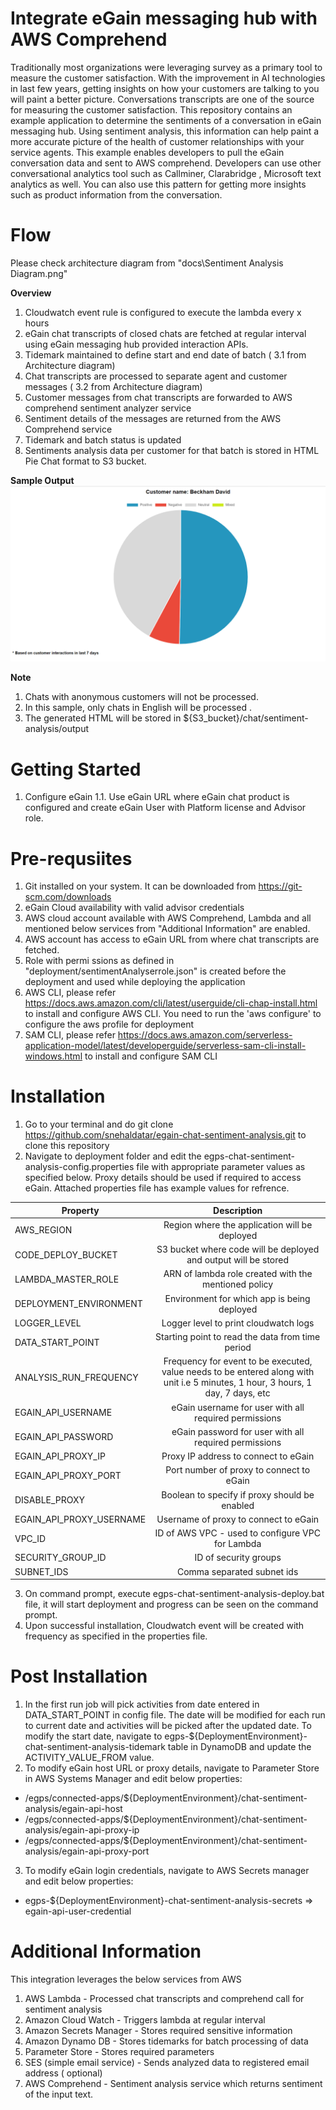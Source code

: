 # Integrate eGain messaging hub with AWS Comprehend

Traditionally most organizations were leveraging survey as a primary tool to measure the customer satisfaction. With the improvement in AI technologies in last few years, getting insights on how your customers are talking to you will paint a better picture. Conversations transcripts are one of the source for measuring the customer satisfaction. This repository contains an example application to determine the sentiments of a conversation in eGain messaging hub. Using sentiment analysis, this information can help paint a more accurate picture of the health of customer relationships with your service agents. This example enables developers to pull the eGain conversation data and sent to AWS comprehend. Developers can use other conversational analytics tool such as Callminer, Clarabridge , Microsoft text analytics as well. You can also use this pattern for getting more insights such as product information from the conversation. 

# Flow

Please check architecture diagram from "docs\Sentiment Analysis Diagram.png"

**Overview**

1. Cloudwatch event rule is configured to execute the lambda every x hours
2. eGain chat transcripts of closed chats are fetched at regular interval using eGain messaging hub provided interaction APIs.
3. Tidemark maintained to define start and end date of batch ( 3.1 from Architecture diagram)
4. Chat transcripts are processed to separate agent and customer messages ( 3.2 from Architecture diagram)
5. Customer messages from chat transcripts are forwarded to AWS comprehend sentiment analyzer service
6. Sentiment details of the messages are returned from the AWS Comprehend service
7. Tidemark and batch status is updated
8. Sentiments analysis data per customer for that batch is stored in HTML Pie Chat format to S3 bucket.

**Sample Output**
![Sample Output](.github/images/sampleCustomerOutput.PNG)

**Note**
1. Chats with anonymous customers will not be processed.
2. In this sample, only chats in English will be processed .
3. The generated HTML will be stored in ${S3_bucket}/chat/sentiment-analysis/output

# Getting Started
1. Configure eGain
    1.1. Use eGain URL where eGain chat product is configured and create eGain User with Platform license and Advisor role.

# Pre-requsiites
1. Git installed on your system. It can be downloaded from https://git-scm.com/downloads
2. eGain Cloud availability with valid advisor credentials
3. AWS cloud account available with AWS Comprehend, Lambda and all mentioned below services from "Additional Information" are enabled.
4. AWS account has access to eGain URL from where chat transcripts are fetched.
5. Role with permi  ssions as  defined in "deployment/sentimentAnalyserrole.json" is created before the deployment and used while deploying the application
6. AWS CLI, please refer https://docs.aws.amazon.com/cli/latest/userguide/cli-chap-install.html to install and configure AWS CLI. You need to run the 'aws configure' to configure the aws profile for deployment
7. SAM CLI, please refer https://docs.aws.amazon.com/serverless-application-model/latest/developerguide/serverless-sam-cli-install-windows.html to install and configure SAM CLI

# Installation
1. Go to your terminal and do git clone https://github.com/snehaldatar/egain-chat-sentiment-analysis.git to clone this repository 
2. Navigate to deployment folder and edit the egps-chat-sentiment-analysis-config.properties file with appropriate parameter values as specified below. Proxy details should be used if required to access eGain. Attached properties file has example values for refrence.
  
  | Property        | Description |
  | ------------- |:-------------:|
  | AWS_REGION    | Region where the application will be deployed |
  | CODE_DEPLOY_BUCKET | S3 bucket where code will be deployed and output will be stored |
  | LAMBDA_MASTER_ROLE | ARN of lambda role created with the mentioned policy      |
  | DEPLOYMENT_ENVIRONMENT | Environment for which app is being deployed |
  | LOGGER_LEVEL | Logger level to print cloudwatch logs |
  | DATA_START_POINT | Starting point to read the data from time period |
  | ANALYSIS_RUN_FREQUENCY | Frequency for event to be executed, value needs to be entered along with unit i.e 5 minutes, 1 hour, 3 hours, 1 day, 7 days, etc|
  | EGAIN_API_USERNAME | eGain username for user with all required permissions |
  | EGAIN_API_PASSWORD | eGain password for user with all required permissions |
  | EGAIN_API_PROXY_IP | Proxy IP address to connect to eGain|
  | EGAIN_API_PROXY_PORT | Port number of proxy to connect to eGain|
  | DISABLE_PROXY | Boolean to specify if proxy should be enabled |
  | EGAIN_API_PROXY_USERNAME | Username of proxy to connect to eGain |
  | VPC_ID | ID of AWS VPC - used to configure VPC for Lambda|
  | SECURITY_GROUP_ID | ID of security groups |
  | SUBNET_IDS | Comma separated subnet ids |
  
3. On command prompt, execute egps-chat-sentiment-analysis-deploy.bat file, it will start deployment and progress can be seen on the command prompt.
4. Upon successful installation, Cloudwatch event will be created with frequency as specified in the properties file.

# Post Installation
1. In the first run job will pick activities from date entered in DATA_START_POINT in config file. The date will be modified for each run to current date and        activities will be picked after the updated date. To modify the start date, navigate to egps-${DeploymentEnvironment}-chat-sentiment-analysis-tidemark table in DynamoDB and update the ACTIVITY_VALUE_FROM value.
2. To modify eGain host URL or proxy details, navigate to Parameter Store in AWS Systems Manager and edit below properties:
  * /egps/connected-apps/${DeploymentEnvironment}/chat-sentiment-analysis/egain-api-host
  * /egps/connected-apps/${DeploymentEnvironment}/chat-sentiment-analysis/egain-api-proxy-ip
  * /egps/connected-apps/${DeploymentEnvironment}/chat-sentiment-analysis/egain-api-proxy-port
3. To modify eGain login credentials, navigate to AWS Secrets manager and edit below properties:
  * egps-${DeploymentEnvironment}-chat-sentiment-analysis-secrets => egain-api-user-credential



# Additional Information

This integration leverages the below services from AWS
1. AWS Lambda - Processed chat transcripts and comprehend call for sentiment analysis
2. Amazon Cloud Watch  - Triggers lambda at regular interval
3. Amazon Secrets Manager - Stores required sensitive information 
4. Amazon Dynamo DB  - Stores tidemarks for batch processing of data
5. Parameter Store - Stores required parameters
6. SES (simple email service) - Sends analyzed data to registered email address ( optional)
7. AWS Comprehend - Sentiment analysis service which returns sentiment of the input text. 
